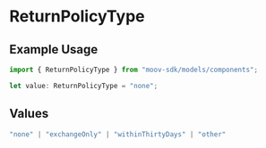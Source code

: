 # ReturnPolicyType

## Example Usage

```typescript
import { ReturnPolicyType } from "moov-sdk/models/components";

let value: ReturnPolicyType = "none";
```

## Values

```typescript
"none" | "exchangeOnly" | "withinThirtyDays" | "other"
```